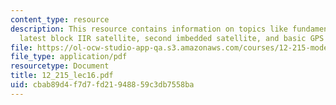 ```yaml
---
content_type: resource
description: This resource contains information on topics like fundamentals of GPS,
  latest block IIR satellite, second imbedded satellite, and basic GPS operation.
file: https://ol-ocw-studio-app-qa.s3.amazonaws.com/courses/12-215-modern-navigation-fall-2006/cbab89d4f7d7fd21948859c3db7558ba_12_215_lec16.pdf
file_type: application/pdf
resourcetype: Document
title: 12_215_lec16.pdf
uid: cbab89d4-f7d7-fd21-9488-59c3db7558ba
---
```

